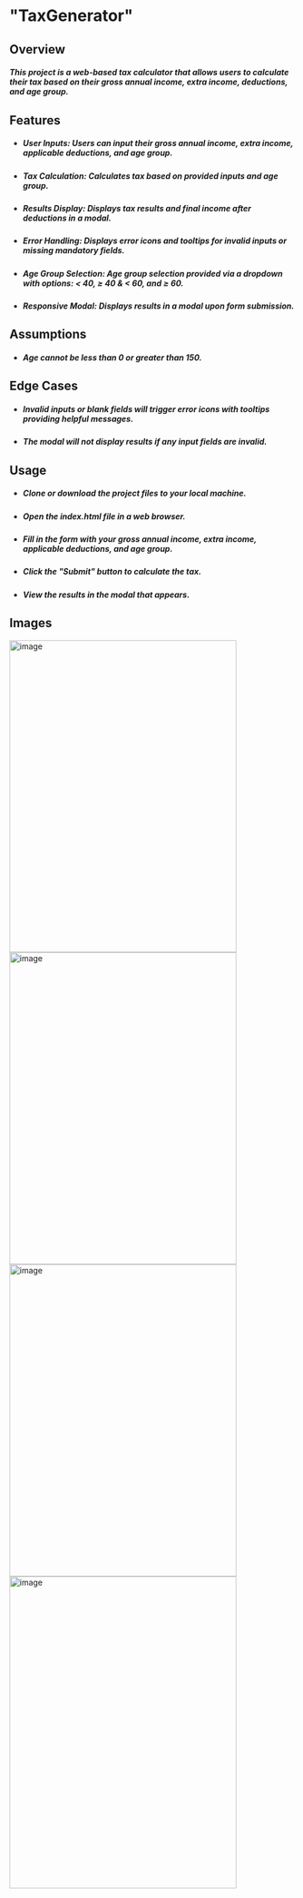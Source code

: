 # "TaxGenerator"
## Overview
 ##### This project is a web-based tax calculator that allows users to calculate their tax based on their gross annual income, extra income, deductions, and age group. 
## Features
- ##### User Inputs: Users can input their gross annual income, extra income, applicable deductions, and age group.
- ##### Tax Calculation: Calculates tax based on provided inputs and age group.
- ##### Results Display: Displays tax results and final income after deductions in a modal.
- ##### Error Handling: Displays error icons and tooltips for invalid inputs or missing mandatory fields.
- ##### Age Group Selection: Age group selection provided via a dropdown with options: < 40, ≥ 40 & < 60, and ≥ 60.
- ##### Responsive Modal: Displays results in a modal upon form submission.
## Assumptions
- ##### Age cannot be less than 0 or greater than 150.
## Edge Cases
- ##### Invalid inputs or blank fields will trigger error icons with tooltips providing helpful messages.
- ##### The modal will not display results if any input fields are invalid.
## Usage
- ##### Clone or download the project files to your local machine.
- ##### Open the index.html file in a web browser.
- ##### Fill in the form with your gross annual income, extra income, applicable deductions, and age group.
- ##### Click the "Submit" button to calculate the tax.
- ##### View the results in the modal that appears.
## Images
<img width="400" height="550" alt="image" src="https://github.com/Akshi44/Tax-generator/assets/104931182/a09a99a2-ecd9-4ce2-a21b-ef21677d2267">
<img width="400" height="550" alt="image" src="https://github.com/Akshi44/Tax-generator/assets/104931182/ebc2a4e1-a6eb-440c-8e37-bc59eef00ca6">
<img width="400" height="550" alt="image" src="https://github.com/Akshi44/Tax-generator/assets/104931182/c2cc406e-baa1-41c8-a442-748e835d2ab1">
<img width="400" height="550" alt="image" src="https://github.com/Akshi44/Tax-generator/assets/104931182/fb313869-d910-499b-9830-fd68f91cb807">







